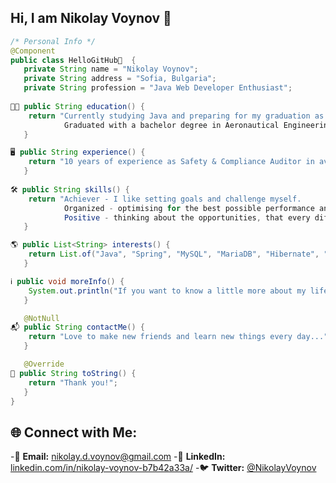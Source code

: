 ## Hi, I am Nikolay Voynov 👋

```java
/* Personal Info */
@Component
public class HelloGitHub👋  {
   private String name = "Nikolay Voynov";
   private String address = "Sofia, Bulgaria";
   private String profession = "Java Web Developer Enthusiast";
  
👨‍🎓 public String education() {
    return "Currently studying Java and preparing for my graduation as a Java Web Developer.
            Graduated with a bachelor degree in Aeronautical Engineering. Graduated Sofia High School of Mathematics.";
   }

🖥 public String experience() {
    return "10 years of experience as Safety & Compliance Auditor in aviation industry performing audits both on local and international level.";
   }
  
🛠 public String skills() {
    return "Achiever - I like setting goals and challenge myself. 
            Organized - optimising for the best possible performance and result. 
            Positive - thinking about the opportunities, that every difficulty provides.";
   }

🌎 public List<String> interests() {
    return List.of("Java", "Spring", "MySQL", "MariaDB", "Hibernate", "HTML", "CSS", "Thymeleaf", "Bootstrap");
   }

ℹ️ public void moreInfo() {
    System.out.println("If you want to know a little more about my life, follow me on my social networks where I share more about myself.");
   }

   @NotNull
📬 public String contactMe() {
    return "Love to make new friends and learn new things every day...";
   }

   @Override
🏡 public String toString() {
    return "Thank you!";
   }
}
```
## 🌐 Connect with Me:
-📧 **Email:** [nikolay.d.voynov@gmail.com](mailto:nikolay.d.voynov@gmail.com)
-💼 **LinkedIn:** [linkedin.com/in/nikolay-voynov-b7b42a33a/](https://www.linkedin.com/in/nikolay-voynov-b7b42a33a/)
-🐦 **Twitter:** [@NikolayVoynov](https://x.com/NikolayVoynov)

